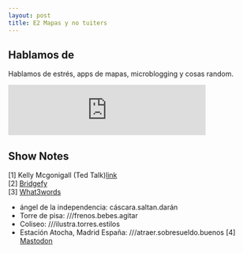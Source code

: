 ```yaml
---
layout: post
title: E2 Mapas y no tuiters
---
```


## Hablamos de  

Hablamos de estrés, apps de mapas, microblogging y cosas random.    


<iframe src="https://anchor.fm/wolflightpodcast/embed/episodes/Wolflight-E2---Mapas-y-no-tuiters-e13gtl" height="102px" width="400px" frameborder="0" scrolling="no"></iframe>  
  

## Show Notes

[1] Kelly Mcgonigall (Ted Talk)[link](https://www.ted.com/talks/kelly_mcgonigal_how_to_make_stress_your_friend)  
[2] [Bridgefy](https://www.bridgefy.me/)  
[3] [What3words](https://what3words.com/es/)   
 * ángel de la independencia: cáscara.saltan.darán
 * Torre de pisa: ///frenos.bebes.agitar
 * Coliseo: ///ilustra.torres.estilos
 * Estación Atocha, Madrid España: ///atraer.sobresueldo.buenos
[4] [Mastodon](https://mastodon.social/@wolflightpodcast)  

